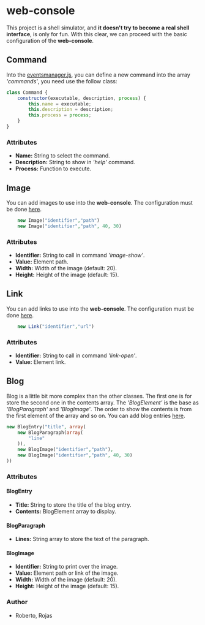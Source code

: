 # web-console

This project is a shell simulator, and **it doesn't try to become a real shell interface**, is only for fun. With this clear, we can proceed with the basic configuration of the **web-console**. 

## Command

Into the [eventsmanager.js](html/scripts/eventsmanager.js), you can define a new command into the array *'commands'*, you need use the follow class:

```javascript
class Command {
    constructor(executable, description, process) {
        this.name = executable;
        this.description = description;
        this.process = process;
    }
}
```

### Attributes

- **Name:** String to select the command.
- **Description:** String to show in *'help'* command.
- **Process:** Function to execute.

## Image

You can add images to use into the **web-console**. The configuration must be done [here](html/rest/API.php).

```PHP
    new Image("identifier","path")
    new Image("identifier","path", 40, 30)
```

### Attributes

- **Identifier:** String to call in command *'image-show'*.
- **Value:** Element path.
- **Width:** Width of the image (default: 20).
- **Height:** Height of the image (default: 15).

## Link

You can add links to use into the **web-console**. The configuration must be done [here](html/rest/API.php).

```PHP
    new Link("identifier","url")
```

### Attributes

- **Identifier:** String to call in command *'link-open'*.
- **Value:** Element link.

## Blog

Blog is a little bit more complex than the other classes. The first one is for store the second one in the contents array. The *'BlogElement'* is the base as *'BlogParagraph'* and *'BlogImage'*. The order to show the contents is from the first element of the array and so on. You can add blog entries [here](html/rest/API.php).

```PHP
new BlogEntry("title", array(
    new BlogParagraph(array(
        "line"
    )),
    new BlogImage("identifier","path"),
    new BlogImage("identifier","path", 40, 30)
))
```

### Attributes

#### BlogEntry

- **Title:** String to store the title of the blog entry.
- **Contents:** BlogElement array to display.

#### BlogParagraph

- **Lines:** String array to store the text of the paragraph.

#### BlogImage

- **Identifier:** String to print over the image.
- **Value:** Element path or link of the image.
- **Width:** Width of the image (default: 20).
- **Height:** Height of the image (default: 15).

### Author

- Roberto, Rojas